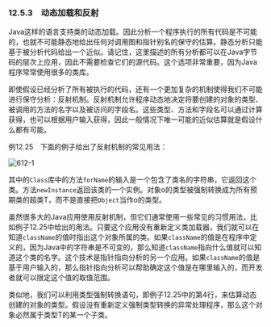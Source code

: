 ### 12.5.3　动态加载和反射

Java这样的语言支持类的动态加载。因此分析一个程序执行的所有代码是不可能的，也就不可能静态地给出任何对调用图和指针别名的保守的估算。静态分析只能基于被分析代码给出一个近似。请记住，这里描述的所有分析都可以在Java字节码的层次上应用，因此不需要检查它们的源代码。这个选项非常重要，因为Java程序常常使用很多的类库。

即使假设已经分析了所有被执行的代码，还有一个更加复杂的机制使得我们不可能进行保守分析：反射机制。反射机制允许程序动态地决定将要创建的对象的类型、被调用的方法的名字以及被访问的字段名。这些类型、方法和字段名可以通过计算获得，也可以根据用户输入获得，因此一般情况下唯一可能的近似估算就是假设什么都有可能。

例12.25　下面的例子给出了反射机制的常见用法：

![612-1](../Images/image05091.jpeg)

其中的`Class`库中的方法`forName`的输入是一个包含了类名的字符串，它返回这个类。方法`newInstance`返回该类的一个实例。对象o的类型被强制转换成为所有预期类的超类T，而不是直接把`Object`当作o的类型。

虽然很多大的Java应用使用反射机制，但它们通常使用一些常见的习惯用法，比如例子12.25中给出的用法。只要这个应用没有重新定义类加载器，我们就可以在知道`className`的值时指出这个对象所属的类。如果`className`的值是在程序中定义的，因为Java中的字符串是不可变的，那么知道`className`指向什么值就可以知道这个类的名字。这个技术是指针指向分析的另一个应用。如果`className`的值是基于用户输入的，那么指针指向分析可以帮助确定这个值是在哪里输入的，而开发者就可以限定这个值的取值范围。

类似地，我们可以利用类型强制转换语句，即例子12.25中的第4行，来估算动态创建的对象的类型。假设没有重新定义强制类型转换的异常处理程序，那么这个对象必然属于类型T的某一个子类。